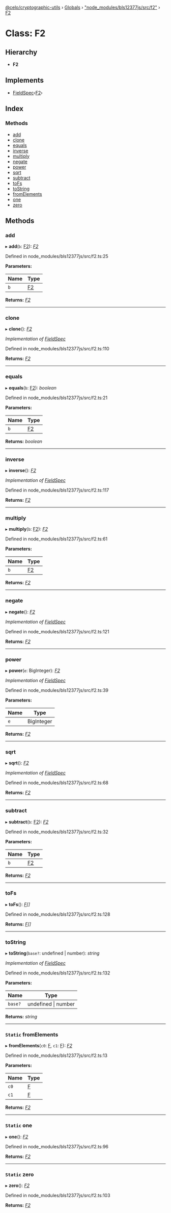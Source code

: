 [@celo/cryptographic-utils](../README.md) › [Globals](../globals.md) › ["node_modules/bls12377js/src/f2"](../modules/_node_modules_bls12377js_src_f2_.md) › [F2](_node_modules_bls12377js_src_f2_.f2.md)

# Class: F2

## Hierarchy

* **F2**

## Implements

* [FieldSpec](../interfaces/_node_modules_bls12377js_src_defs_.fieldspec.md)‹[F2](_node_modules_bls12377js_src_f2_.f2.md)›

## Index

### Methods

* [add](_node_modules_bls12377js_src_f2_.f2.md#add)
* [clone](_node_modules_bls12377js_src_f2_.f2.md#clone)
* [equals](_node_modules_bls12377js_src_f2_.f2.md#equals)
* [inverse](_node_modules_bls12377js_src_f2_.f2.md#inverse)
* [multiply](_node_modules_bls12377js_src_f2_.f2.md#multiply)
* [negate](_node_modules_bls12377js_src_f2_.f2.md#negate)
* [power](_node_modules_bls12377js_src_f2_.f2.md#power)
* [sqrt](_node_modules_bls12377js_src_f2_.f2.md#sqrt)
* [subtract](_node_modules_bls12377js_src_f2_.f2.md#subtract)
* [toFs](_node_modules_bls12377js_src_f2_.f2.md#tofs)
* [toString](_node_modules_bls12377js_src_f2_.f2.md#tostring)
* [fromElements](_node_modules_bls12377js_src_f2_.f2.md#static-fromelements)
* [one](_node_modules_bls12377js_src_f2_.f2.md#static-one)
* [zero](_node_modules_bls12377js_src_f2_.f2.md#static-zero)

## Methods

###  add

▸ **add**(`b`: [F2](_node_modules_bls12377js_src_f2_.f2.md)): *[F2](_node_modules_bls12377js_src_f2_.f2.md)*

Defined in node_modules/bls12377js/src/f2.ts:25

**Parameters:**

Name | Type |
------ | ------ |
`b` | [F2](_node_modules_bls12377js_src_f2_.f2.md) |

**Returns:** *[F2](_node_modules_bls12377js_src_f2_.f2.md)*

___

###  clone

▸ **clone**(): *[F2](_node_modules_bls12377js_src_f2_.f2.md)*

*Implementation of [FieldSpec](../interfaces/_node_modules_bls12377js_src_defs_.fieldspec.md)*

Defined in node_modules/bls12377js/src/f2.ts:110

**Returns:** *[F2](_node_modules_bls12377js_src_f2_.f2.md)*

___

###  equals

▸ **equals**(`b`: [F2](_node_modules_bls12377js_src_f2_.f2.md)): *boolean*

Defined in node_modules/bls12377js/src/f2.ts:21

**Parameters:**

Name | Type |
------ | ------ |
`b` | [F2](_node_modules_bls12377js_src_f2_.f2.md) |

**Returns:** *boolean*

___

###  inverse

▸ **inverse**(): *[F2](_node_modules_bls12377js_src_f2_.f2.md)*

*Implementation of [FieldSpec](../interfaces/_node_modules_bls12377js_src_defs_.fieldspec.md)*

Defined in node_modules/bls12377js/src/f2.ts:117

**Returns:** *[F2](_node_modules_bls12377js_src_f2_.f2.md)*

___

###  multiply

▸ **multiply**(`b`: [F2](_node_modules_bls12377js_src_f2_.f2.md)): *[F2](_node_modules_bls12377js_src_f2_.f2.md)*

Defined in node_modules/bls12377js/src/f2.ts:61

**Parameters:**

Name | Type |
------ | ------ |
`b` | [F2](_node_modules_bls12377js_src_f2_.f2.md) |

**Returns:** *[F2](_node_modules_bls12377js_src_f2_.f2.md)*

___

###  negate

▸ **negate**(): *[F2](_node_modules_bls12377js_src_f2_.f2.md)*

*Implementation of [FieldSpec](../interfaces/_node_modules_bls12377js_src_defs_.fieldspec.md)*

Defined in node_modules/bls12377js/src/f2.ts:121

**Returns:** *[F2](_node_modules_bls12377js_src_f2_.f2.md)*

___

###  power

▸ **power**(`e`: BigInteger): *[F2](_node_modules_bls12377js_src_f2_.f2.md)*

*Implementation of [FieldSpec](../interfaces/_node_modules_bls12377js_src_defs_.fieldspec.md)*

Defined in node_modules/bls12377js/src/f2.ts:39

**Parameters:**

Name | Type |
------ | ------ |
`e` | BigInteger |

**Returns:** *[F2](_node_modules_bls12377js_src_f2_.f2.md)*

___

###  sqrt

▸ **sqrt**(): *[F2](_node_modules_bls12377js_src_f2_.f2.md)*

*Implementation of [FieldSpec](../interfaces/_node_modules_bls12377js_src_defs_.fieldspec.md)*

Defined in node_modules/bls12377js/src/f2.ts:68

**Returns:** *[F2](_node_modules_bls12377js_src_f2_.f2.md)*

___

###  subtract

▸ **subtract**(`b`: [F2](_node_modules_bls12377js_src_f2_.f2.md)): *[F2](_node_modules_bls12377js_src_f2_.f2.md)*

Defined in node_modules/bls12377js/src/f2.ts:32

**Parameters:**

Name | Type |
------ | ------ |
`b` | [F2](_node_modules_bls12377js_src_f2_.f2.md) |

**Returns:** *[F2](_node_modules_bls12377js_src_f2_.f2.md)*

___

###  toFs

▸ **toFs**(): *[F](_node_modules_bls12377js_src_f_.f.md)[]*

Defined in node_modules/bls12377js/src/f2.ts:128

**Returns:** *[F](_node_modules_bls12377js_src_f_.f.md)[]*

___

###  toString

▸ **toString**(`base?`: undefined | number): *string*

*Implementation of [FieldSpec](../interfaces/_node_modules_bls12377js_src_defs_.fieldspec.md)*

Defined in node_modules/bls12377js/src/f2.ts:132

**Parameters:**

Name | Type |
------ | ------ |
`base?` | undefined &#124; number |

**Returns:** *string*

___

### `Static` fromElements

▸ **fromElements**(`c0`: [F](_node_modules_bls12377js_src_f_.f.md), `c1`: [F](_node_modules_bls12377js_src_f_.f.md)): *[F2](_node_modules_bls12377js_src_f2_.f2.md)*

Defined in node_modules/bls12377js/src/f2.ts:13

**Parameters:**

Name | Type |
------ | ------ |
`c0` | [F](_node_modules_bls12377js_src_f_.f.md) |
`c1` | [F](_node_modules_bls12377js_src_f_.f.md) |

**Returns:** *[F2](_node_modules_bls12377js_src_f2_.f2.md)*

___

### `Static` one

▸ **one**(): *[F2](_node_modules_bls12377js_src_f2_.f2.md)*

Defined in node_modules/bls12377js/src/f2.ts:96

**Returns:** *[F2](_node_modules_bls12377js_src_f2_.f2.md)*

___

### `Static` zero

▸ **zero**(): *[F2](_node_modules_bls12377js_src_f2_.f2.md)*

Defined in node_modules/bls12377js/src/f2.ts:103

**Returns:** *[F2](_node_modules_bls12377js_src_f2_.f2.md)*
